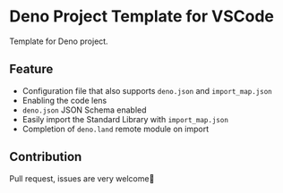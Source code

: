 # Deno Project Template for VSCode

Template for Deno project.

## Feature

- Configuration file that also supports `deno.json` and `import_map.json`
- Enabling the code lens
- `deno.json` JSON Schema enabled
- Easily import the Standard Library with `import_map.json`
- Completion of `deno.land` remote module on import

## Contribution

Pull request, issues are very welcome🦕
